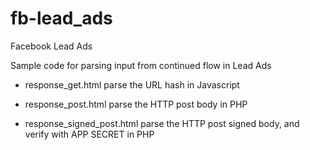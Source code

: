 # fb-lead_ads
Facebook Lead Ads

Sample code for parsing input from continued flow in Lead Ads

- response_get.html
parse the URL hash in Javascript

- response_post.html
parse the HTTP post body in PHP

- response_signed_post.html
parse the HTTP post signed body, and verify with APP SECRET in PHP
